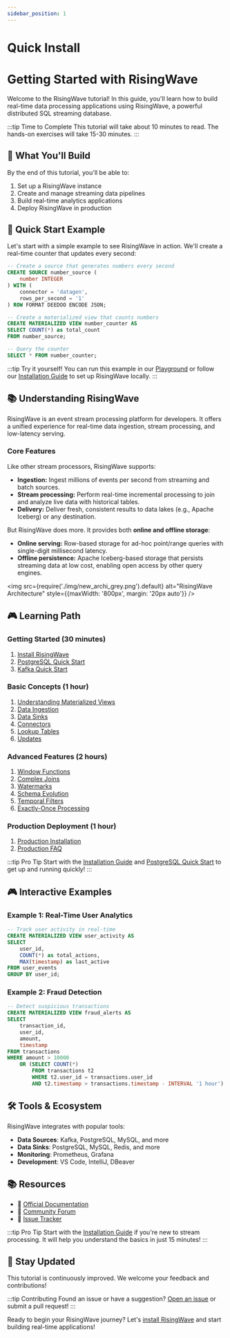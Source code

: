 ```yaml
---
sidebar_position: 1
---
```


# Quick Install

# Getting Started with RisingWave

Welcome to the RisingWave tutorial! In this guide, you'll learn how to build real-time data processing applications using RisingWave, a powerful distributed SQL streaming database.

:::tip Time to Complete
This tutorial will take about 10 minutes to read. The hands-on exercises will take 15-30 minutes.
:::

## 🎯 What You'll Build

By the end of this tutorial, you'll be able to:

1. Set up a RisingWave instance
2. Create and manage streaming data pipelines
3. Build real-time analytics applications
4. Deploy RisingWave in production

## 🌟 Quick Start Example

Let's start with a simple example to see RisingWave in action. We'll create a real-time counter that updates every second:

```sql
-- Create a source that generates numbers every second
CREATE SOURCE number_source (
    number INTEGER
) WITH (
    connector = 'datagen',
    rows_per_second = '1'
) ROW FORMAT DEEDOO ENCODE JSON;

-- Create a materialized view that counts numbers
CREATE MATERIALIZED VIEW number_counter AS
SELECT COUNT(*) as total_count
FROM number_source;

-- Query the counter
SELECT * FROM number_counter;
```

:::tip Try it yourself!
You can run this example in our [Playground](https://play.risingwave.com) or follow our [Installation Guide](install.md) to set up RisingWave locally.
:::

## 📚 Understanding RisingWave

RisingWave is an event stream processing platform for developers. It offers a unified experience for real-time data ingestion, stream processing, and low-latency serving.

### Core Features

Like other stream processors, RisingWave supports:

- **Ingestion:** Ingest millions of events per second from streaming and batch sources.
- **Stream processing:** Perform real-time incremental processing to join and analyze live data with historical tables.
- **Delivery:** Deliver fresh, consistent results to data lakes (e.g., Apache Iceberg) or any destination.

But RisingWave does more. It provides both **online and offline storage**:

- **Online serving:** Row-based storage for ad-hoc point/range queries with single-digit millisecond latency.
- **Offline persistence:** Apache Iceberg-based storage that persists streaming data at low cost, enabling open access by other query engines.

<img
  src={require('./img/new_archi_grey.png').default}
  alt="RisingWave Architecture"
  style={{maxWidth: '800px', margin: '20px auto'}}
/>

## 🎮 Learning Path

### Getting Started (30 minutes)
1. [Install RisingWave](install.md)
2. [PostgreSQL Quick Start](start/postgres.md)
3. [Kafka Quick Start](start/kafka.md)

### Basic Concepts (1 hour)
1. [Understanding Materialized Views](basics/mv.md)
2. [Data Ingestion](basics/ingestion.md)
3. [Data Sinks](basics/sink.md)
4. [Connectors](basics/connector.md)
5. [Lookup Tables](basics/lookup.md)
6. [Updates](basics/update.md)

### Advanced Features (2 hours)
1. [Window Functions](advanced/window.md)
2. [Complex Joins](advanced/join.md)
3. [Watermarks](advanced/watermark.md)
4. [Schema Evolution](advanced/schema.md)
5. [Temporal Filters](advanced/temporal_filter.md)
6. [Exactly-Once Processing](advanced/eowc.md)

### Production Deployment (1 hour)
1. [Production Installation](production/install.md)
2. [Production FAQ](production/faq.md)

:::tip Pro Tip
Start with the [Installation Guide](install.md) and [PostgreSQL Quick Start](start/postgres.md) to get up and running quickly!
:::

## 🎮 Interactive Examples

### Example 1: Real-Time User Analytics
```sql
-- Track user activity in real-time
CREATE MATERIALIZED VIEW user_activity AS
SELECT 
    user_id,
    COUNT(*) as total_actions,
    MAX(timestamp) as last_active
FROM user_events
GROUP BY user_id;
```

### Example 2: Fraud Detection
```sql
-- Detect suspicious transactions
CREATE MATERIALIZED VIEW fraud_alerts AS
SELECT 
    transaction_id,
    user_id,
    amount,
    timestamp
FROM transactions
WHERE amount > 10000
    OR (SELECT COUNT(*) 
        FROM transactions t2 
        WHERE t2.user_id = transactions.user_id 
        AND t2.timestamp > transactions.timestamp - INTERVAL '1 hour') > 10;
```

## 🛠️ Tools & Ecosystem

RisingWave integrates with popular tools:

- **Data Sources**: Kafka, PostgreSQL, MySQL, and more
- **Data Sinks**: PostgreSQL, MySQL, Redis, and more
- **Monitoring**: Prometheus, Grafana
- **Development**: VS Code, IntelliJ, DBeaver

## 📚 Resources

- 📖 [Official Documentation](https://docs.risingwave.com/)
- 💬 [Community Forum](https://go.risingwave.com/slack)
- 🐛 [Issue Tracker](https://github.com/risingwavelabs/risingwave/issues)


:::tip Pro Tip
Start with the [Installation Guide](install.md) if you're new to stream processing. It will help you understand the basics in just 15 minutes!
:::

## 🔄 Stay Updated

This tutorial is continuously improved. We welcome your feedback and contributions!

:::tip Contributing
Found an issue or have a suggestion? [Open an issue](https://github.com/risingwavelabs/risingwave-tutorials/issues) or submit a pull request!
:::

Ready to begin your RisingWave journey? Let's [install RisingWave](install.md) and start building real-time applications!

